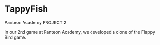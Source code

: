 # TappyFish
Panteon Academy PROJECT 2

In our 2nd game at Panteon Academy, we developed a clone of the Flappy Bird game.
